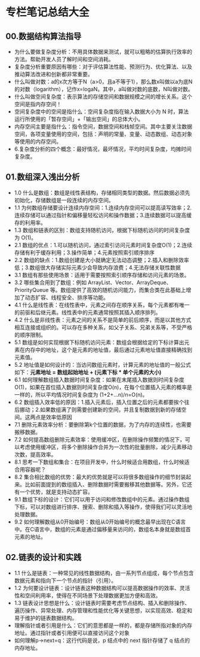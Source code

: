 # 专栏笔记总结大全


## 00.数据结构算法指导

- 为什么要做复杂度分析：不用具体数据来测试，就可以粗略的估算执行效率的方法。帮助开发人员了解时间和空间消耗。
- 复杂度分析重要原因有哪些：对于评估算法性能、预测行为、优化算法、以及推动算法改进和创新都非常重要。
- 什么叫做对数：a的x次方等于N（a>0，且a不等于1），那么数x叫做以a为底N的对数（logarithm），记作x=logaN。其中，a叫做对数的底数，N叫做对数。
- 什么叫做空间复杂度：表示算法的存储空间和数据规模之间的增长关系。这个空间是指内存空间！
- 空间复杂度中的空间是指什么：空间复杂度指在输入数据大小为 N 时，算法运行所使用的「暂存空间」+「输出空间」的总体大小。
- 内存空间主要是指什么：指令空间，数据空间和栈帧空间。其中主要关注数据空间，各项变量使用的空间，包括：声明的常量、变量、动态数组、动态对象等使用的内存空间。
- 6.复杂度分析的四个概念：最好情况，最坏情况，平均时间复杂度，均摊时间复杂度。


## 01.数组深入浅出分析

- 1.0 什么是数组：数组是线性表结构，存储相同类型的数据。然后数据必须先初始化，存储数组是一段连续的内存空间。
- 1.1 为何数组存储要设计连续内存空间：1.连续内存空间可以提高读写效率；2.连续存储可以通过指针和偏移量轻松访问和操作数据；3.连续数据可以提高缓存的利用率。
- 1.3 数组和链表的区别：数组支持随机访问，根据下标随机访问的时间复杂度为 O(1)。
- 2.1 数组的优点：1.可以随机访问，通过索引访问元素时间复杂度O(1)；2.连续存储有利于缓存利用；3.操作简单；4.元素按照索引顺序排序 
- 2.2 数组的缺点：1.数组创建是大小就确定无法动态调整；2.插入和删除效率低；3.数组很大存储实际元素少会导致内存浪费；4.无法存储关联性数据 
- 3.1 数组有那些使用场景：适用于需要按照索引顺序存储和访问元素的场景。
- 3.2 哪些集合用到了数组：例如 ArrayList、Vector、ArrayDeque、PriorityQueue 等。数组提供了高效的随机访问能力，而集合类在此基础上增加了动态扩容、线程安全、排序等功能。
- 4.1 什么是线性表：在线性表中，元素之间存在顺序关系，每个元素都有唯一的前驱和后继元素。线性表中的元素通常按照其插入顺序排列。
- 4.2 什么是非线性表：元素之间的关系不是简单的前后顺序，而是以其他方式相互连接或组织的。可以存在多种关系，如父子关系、兄弟关系等，不受严格的顺序限制。
- 5.1 数组是如何实现根据下标随机访问元素：数组会根据给定的下标计算出元素在内存中的地址，这个是元素的地址值，最后通过元素地址值直接精确找到元素值。
- 5.2 地址值是如何设计的：当访问数组元素时，计算元素的地址值的一般公式如下：**元素地址 = 数组起始地址 + (元素下标 * 单个元素的大小)**
- 6.1 如何理解数组插入数据时间复杂度：如果在末尾插入数据则时间复杂度O(1)，如果在首位插入数据则时间复杂度O(n)，在每个位置插入元素的概率是一样的，所以平均情况时间复杂度为 (1+2+…n)/n=O(n)。 
- 6.2 数组插入效率低的原因：1.插入元素后，插入位置之后的元素都要挨个往后挪动；2.如果数组满了则需要创建新的空间，并且复制数据到新的存储空间。这两点是效率低原因 
- 7.1 删除元素效率分析：要删除第k个位置的数据，为了内存的连续性，也需要搬移数据。
- 7.2 如何提高数组删除元素效率：使用缓冲区，在删除操作频繁的情况下，可以考虑使用缓冲区，将多个删除操作合并为一次性的批量删除，减少元素移动次数，提高效率。
- 8.1 思考一下数组和集合：在项目开发中，什么时候适合用数组，什么时候适合用容器呢？
- 8.2 集合相比数组的优势：最大的优势就是可以将很多数组操作的细节封装起来。比如前面提到的数组插入、删除数据时需要搬移其他数据等。另外，它还有一个优势，就是支持动态扩容。
- 9.1 数组下标的设计：它们可以用于访问和修改数组中的元素。通过操作数组下标，可以对数组进行排序、搜索、删除和插入等操作，使得我们可以灵活地处理数据。
- 9.2 如何理解数组从0开始编号：数组从0开始编号的概念最早出现在C语言中。在C语言中，数组的元素是通过偏移量来访问的，数组名本身就是数组首元素的地址。


## 02.链表的设计和实践

- 1.1 什么是链表：一种常见的线性数据结构，由一系列节点组成，每个节点包含数据元素和指向下一个节点的指针（引用）。
- 1.2 为何要设计链表：设计链表这种数据结构可以提高数据操作的效率、灵活性和空间利用率，使得在不同场景下处理数据更加方便和高效。
- 1.3 链表设计思想是什么：设计链表时需要考虑节点结构、插入和删除操作、遍历操作、异常处理、内存管理和性能优化等关键思想，以实现高效、稳定和易于维护的链表数据结构。
- 理解指针或者引用是什么：它们的意思都是一样的，都是存储所指对象的内存地址。通过指针或者引用便可以直接访问这个对象
- 如何理解p->next=q：这行代码是说，p 结点中的 next 指针存储了 q 结点的内存地址。

